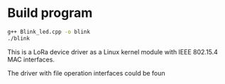 # Build program
```sh
g++ Blink_led.cpp -o blink
./blink
```
This is a LoRa device driver as a Linux kernel module with IEEE 802.15.4 MAC interfaces.

The driver with file operation interfaces could be foun
